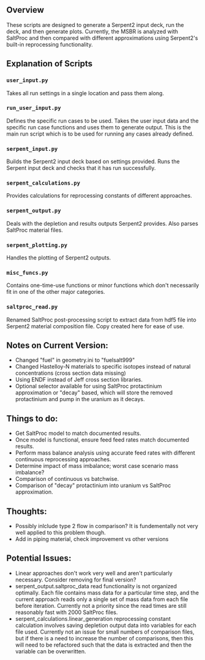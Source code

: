 ## Overview


These scripts are designed to generate a Serpent2 input deck, run the deck, and then generate plots. Currently, the MSBR is analyzed with SaltProc and then compared with different approximations using Serpent2's built-in reprocessing functionality.


## Explanation of Scripts

### `user_input.py`
Takes all run settings in a single location and pass them along.

### `run_user_input.py`
Defines the specific run cases to be used. Takes the user input data and the specific run case functions and uses them to generate output. This is the main run script which is to be used for running any cases already defined.

### `serpent_input.py`
Builds the Serpent2 input deck based on settings provided. Runs the Serpent input deck and checks that it has run successfully.

### `serpent_calculations.py`
Provides calculations for reprocessing constants of different approaches.

### `serpent_output.py`
Deals with the depletion and results outputs Serpent2 provides. Also parses SaltProc material files.

### `serpent_plotting.py`
Handles the plotting of Serpent2 outputs.

### `misc_funcs.py`
Contains one-time-use functions or minor functions which don't necessarily fit in one of the other major categories.

### `saltproc_read.py`
Renamed SaltProc post-processing script to extract data from hdf5 file into Serpent2 material composition file. Copy created here for ease of use.


## Notes on Current Version:
- Changed "fuel" in geometry.ini to "fuelsalt999"
- Changed Hastelloy-N materials to specific isotopes instead of natural concentrations (cross section data missing)
- Using ENDF instead of Jeff cross section libraries.
- Optional selector available for using SaltProc protactinium approximation or "decay" based, which will store the removed protactinium and pump in the uranium as it decays.

## Things to do:
- Get SaltProc model to match documented results.
- Once model is functional, ensure feed feed rates match documented results.
- Perform mass balance analysis using accurate feed rates with different continuous reprocessing approaches.
- Determine impact of mass imbalance; worst case scenario mass imbalance?
- Comparison of continuous vs batchwise.
- Comparison of "decay" protactinium into uranium vs SaltProc approximation.

## Thoughts:
- Possibly inlclude type 2 flow in comparison? It is fundementally not very well applied to this problem though.
- Add in piping material, check improvement vs other versions


## Potential Issues:
- Linear approaches don't work very well and aren't particularly necessary. Consider removing for final version?
- serpent_output.saltproc_data read functionality is not organized optimally. Each file contains mass data for a particular time step, and the current approach reads only a single set of mass data from each file before iteration. Currently not a priority since the read times are still reasonably fast with 2000 SaltProc files.
- serpent_calculations.linear_generation reprocessing constant calculation involves saving depletion output data into variables for each file used. Currently not an issue for small numbers of comparison files, but if there is a need to increase the number of comparisons, then this will need to be refactored such that the data is extracted and then the variable can be overwritten.
